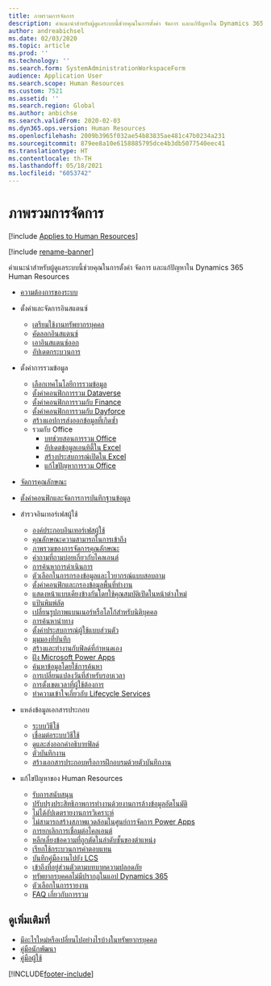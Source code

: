 ```yaml
---
title: ภาพรวมการจัดการ
description: คำแนะนำสำหรับผู้ดูแลระบบนี้ช่วยคุณในการตั้งค่า จัดการ และแก้ปัญหาใน Dynamics 365 Human Resources
author: andreabichsel
ms.date: 02/03/2020
ms.topic: article
ms.prod: ''
ms.technology: ''
ms.search.form: SystemAdministrationWorkspaceForm
audience: Application User
ms.search.scope: Human Resources
ms.custom: 7521
ms.assetid: ''
ms.search.region: Global
ms.author: anbichse
ms.search.validFrom: 2020-02-03
ms.dyn365.ops.version: Human Resources
ms.openlocfilehash: 2009b3965f032ae54b83835ae481c47b0234a231
ms.sourcegitcommit: 879ee8a10e6158885795dce4b3db5077540eec41
ms.translationtype: HT
ms.contentlocale: th-TH
ms.lasthandoff: 05/18/2021
ms.locfileid: "6053742"
---
```

# <a name="administration-overview"></a>ภาพรวมการจัดการ

[!include [Applies to Human Resources](../includes/applies-to-hr.md)]

[!include [rename-banner](~/includes/cc-data-platform-banner.md)]

คำแนะนำสำหรับผู้ดูแลระบบนี้ช่วยคุณในการตั้งค่า จัดการ และแก้ปัญหาใน Dynamics 365 Human Resources

- [ความต้องการของระบบ](hr-admin-system-requirements.md)

- ตั้งค่าและจัดการอินสแตนซ์
  - [เตรียมใช้งานทรัพยากรบุคคล](hr-admin-setup-provision.md)
  - [คัดลอกอินสแตนซ์](hr-admin-setup-copy-instance.md)
  - [เอาอินสแตนซ์ออก](hr-admin-setup-remove-instance.md)
  - [อัปเดตกระบวนการ](hr-admin-setup-update-process.md)

- ตั้งค่าการรวมข้อมูล
  - [เลือกเทคโนโลยีการรวมข้อมูล](hr-admin-integration-choose-technology.md)
  - [ตั้งค่าคอนฟิกการรวม Dataverse](hr-admin-integration-common-data-service.md)
  - [ตั้งค่าคอนฟิกการรวมกับ Finance](hr-admin-integration-finance.md)
  - [ตั้งค่าคอนฟิกการรวมกับ Dayforce](hr-admin-integration-dayforce.md)
  - [สร้างแอปการส่งออกข้อมูลที่เกิดซ้ำ](hr-admin-integration-recurring-data-export.md)
  - รวมกับ Office
    - [บทช่วยสอนการรวม Office](../fin-ops-core/dev-itpro/office-integration/office-integration-tutorial.md?toc=%2fdynamics365%2funified-operations%2ftalent%2ftoc.json)
    - [อัปเดตข้อมูลเอนทิตี้ใน Excel](../fin-ops-core/dev-itpro/office-integration/use-excel-add-in.md?toc=%2fdynamics365%2funified-operations%2ftalent%2ftoc.json)
    - [สร้างประสบการณ์เปิดใน Excel](../fin-ops-core/dev-itpro/office-integration/office-integration-edit-excel.md?toc=%2fdynamics365%2funified-operations%2ftalent%2ftoc.json)
    - [แก้ไขปัญหาการรวม Office](../fin-ops-core/dev-itpro/office-integration/office-integration-troubleshooting.md?toc=%2fdynamics365%2funified-operations%2ftalent%2ftoc.json)

- [จัดการคุณลักษณะ](hr-admin-manage-features.md)

- [ตั้งค่าคอนฟิกและจัดการการบันทึกฐานข้อมูล](hr-admin-database-logging.md)

- สำรวจอินเทอร์เฟสผู้ใช้
  - [องค์ประกอบอินเทอร์เฟสผู้ใช้](../fin-ops-core/fin-ops/get-started/user-interface-elements.md?toc=/dynamics365/human-resources/toc.json)
  - [คุณลักษณะความสามารถในการเข้าถึง](../fin-ops-core/fin-ops/get-started/accessibility-features.md?toc=/dynamics365/human-resources/toc.json)
  - [ภาพรวมของการจัดการคุณลักษณะ](../fin-ops-core/fin-ops/get-started/feature-management/feature-management-overview.md?toc=/dynamics365/human-resources/toc.json)
  - [คำถามที่ถามบ่อยเกี่ยวกับไคลเอนต์](../fin-ops-core/fin-ops/get-started/client-faq.md?toc=/dynamics365/human-resources/toc.json)
  - [การค้นหาการดำเนินการ](../fin-ops-core/fin-ops/get-started/action-search.md?toc=/dynamics365/human-resources/toc.json)
  - [ตัวเลือกในการกรองข้อมูลและไวยากรณ์แบบสอบถาม](../fin-ops-core/fin-ops/get-started/advanced-filtering-query-options.md?toc=/dynamics365/human-resources/toc.json)
  - [ตั้งค่าคอนฟิกและกรองข้อมูลพื้นที่ทำงาน](../fin-ops-core/fin-ops/get-started/configure-filter-workspaces.md?toc=/dynamics365/financehuman-resources/toc.json)
  - [แสดงหน้าแบบเคียงข้างกันโดยใช้คุณสมบัติเปิดในหน้าต่างใหม่](../fin-ops-core/fin-ops/get-started/display-pages-side-by-side.md?toc=/dynamics365/human-resources/toc.json)
  - [แป้นพิมพ์ลัด](../fin-ops-core/fin-ops/get-started/shortcut-keys.md?toc=/dynamics365/human-resources/toc.json)
  - [เปลี่ยนรูปภาพแบนเนอร์หรือโลโก้สำหรับนิติบุคคล](../fin-ops-core/fin-ops/get-started/tasks/change-banner-or-logo.md?toc=/dynamics365/human-resources/toc.json)
  - [การค้นหานำทาง](../fin-ops-core/fin-ops/get-started/navigation-search.md?toc=/dynamics365/human-resources/toc.json)
  - [ตั้งค่าประสบการณ์ผู้ใช้แบบส่วนตัว](../fin-ops-core/fin-ops/get-started/personalize-user-experience.md?toc=/dynamics365/human-resources/toc.json)
  - [มุมมองที่บันทึก](../fin-ops-core/fin-ops/get-started/saved-views.md?toc=/dynamics365/human-resources/toc.json)
  - [สร้างและทำงานกับฟิลด์ที่กำหนดเอง](../fin-ops-core/fin-ops/get-started/user-defined-fields.md?toc=/dynamics365/human-resources/toc.json)
  - [ฝัง Microsoft Power Apps](../fin-ops-core/fin-ops/get-started/embed-power-apps.md?toc=/dynamics365/human-resources/toc.json)
  - [ค้นหาข้อมูลโดยใช้การค้นหา](../fin-ops-core/fin-ops/get-started/use-lookups-to-find-information.md?toc=/dynamics365/human-resources/toc.json)
  - [การเปลี่ยนแปลงวันที่สำหรับรอบเวลา](../fin-ops-core/fin-ops/organization-administration/tasks/change-date-session.md?toc=/dynamics365/human-resources/toc.json)
  - [การตั้งเขตเวลาที่ผู้ใช้ต้องการ](../fin-ops-core/fin-ops/organization-administration/tasks/set-users-preferred-time-zone.md?toc=/dynamics365/human-resources/toc.json)
  - [ทำความเข้าใจเกี่ยวกับ Lifecycle Services](../fin-ops-core/dev-itpro/lifecycle-services/lcs-works-lcs.md?toc=/dynamics365/human-resources/toc.json)

- แหล่งข้อมูลเอกสารประกอบ
  - [ระบบวิธีใช้](../fin-ops-core/fin-ops/get-started/help-overview.md?toc=/dynamics365/human-resources/toc.json)
  - [เชื่อมต่อระบบวิธีใช้](../fin-ops-core/fin-ops/get-started/help-connect.md?toc=/dynamics365/human-resources/toc.json)
  - [ดูและส่งออกคำอธิบายฟิลด์](../fin-ops-core/fin-ops/get-started/view-export-field-descriptions.md?toc=/dynamics365/human-resources/toc.json)
  - [ตัวบันทึกงาน](../fin-ops-core/dev-itpro/user-interface/task-recorder.md?toc=/dynamics365/human-resources/toc.json)
  - [สร้างเอกสารประกอบหรือการฝึกอบรมด้วยตัวบันทึกงาน](../fin-ops-core/dev-itpro/user-interface/task-recorder-training-docs.md?toc=/dynamics365/human-resources/toc.json)

- แก้ไขปัญหาของ Human Resources
  - [รับการสนับสนุน](../fin-ops-core/dev-itpro/lifecycle-services/lcs-support.md)
  - [ปรับปรุงประสิทธิภาพการทำงานด้วยงานการล้างข้อมูลอัตโนมัติ](hr-admin-troubleshooting-batch-history.md)
  - [ไม่ได้อัปเดตรายงานการวิเคราะห์](hr-admin-troubleshooting-analytic-reports.md)
  - [ไม่สามารถสร้างสภาพแวดล้อมในศูนย์การจัดการ Power Apps](hr-admin-troubleshooting-power-apps.md)
  - [การยกเลิกการเชื่อมต่อไคลเอนต์](hr-admin-troubleshooting-disconnect.md)
  - [หลีกเลี่ยงข้อความที่ถูกตัดในลำดับชั้นของตำแหน่ง](hr-admin-troubleshooting-truncate.md)
  - [เรียกใช้กระบวนการค่าตอบแทน](hr-admin-troubleshooting-compensation.md)
  - [บันทึกคู่มืองานไปยัง LCS](hr-admin-troubleshooting-task-guide.md)
  - [เข้าถึงที่อยู่ส่วนตัวตามบทบาทความปลอดภัย](hr-admin-troubleshooting-private-addresses.md)
  - [ทรัพยากรบุคคลไม่มีปรากฏในแอป Dynamics 365](hr-admin-troubleshooting-not-in-apps.md)
  - [ตัวเลือกในการรายงาน](hr-admin-troubleshooting-reporting.md)
  - [FAQ เกี่ยวกับการรวม](hr-admin-troubleshooting-integration.md)

## <a name="see-also"></a>ดูเพิ่มเติมที่

- [มีอะไรใหม่หรือเปลี่ยนไปอย่างไรบ้างในทรัพยากรบุคคล](hr-admin-whats-new.md)
- [คู่มือนักพัฒนา](hr-developer-overview.md)
- [คู่มือผู้ใช้](hr-hrpro-overview.md)

[!INCLUDE[footer-include](../includes/footer-banner.md)]